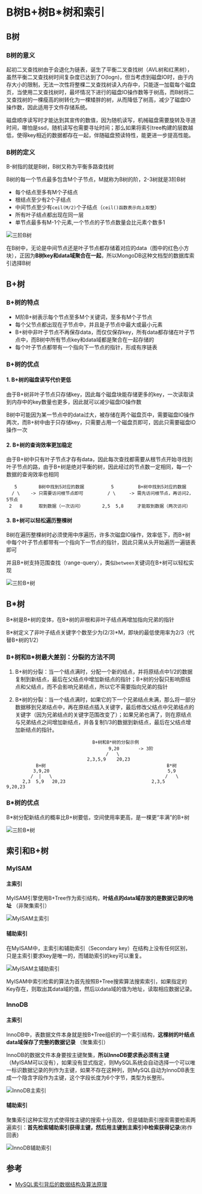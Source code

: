 # B树B+树B*树和索引

## B树

### B树的意义

起初二叉查找树由于会退化为链表，诞生了平衡二叉查找树（AVL树和红黑树），虽然平衡二叉查找树时间复杂度已达到了O(logn)，但当考虑到磁盘IO时，由于内存大小的限制，无法一次性将整棵二叉查找树读入内存中，只能逐一加载每个磁盘页，当使用二叉查找树时，最坏情况下进行的磁盘IO操作数等于树高，而B树将二叉查找树的一棵瘦高的树转化为一棵矮胖的树，从而降低了树高，减少了磁盘IO操作数，因此适用于文件存储系统。

磁盘顺序读写时才能达到其宣传的数值，因为随机读写，机械磁盘需要旋转及寻道时间，哪怕是ssd，随机读写也需要寻址时间；那么如果将索引tree构建的层数越低，使得key相近的数据都存在一起，伴随磁盘预读特性，能更进一步提高性能。

### B树的定义

B-树指的就是B树，B树又称为平衡多路查找树

B树的每一个节点最多包含M个子节点，M就称为B树的阶，2-3树就是3阶B树

- 每个结点至多有M个子结点
- 根结点至少有2个子结点
- 中间节点至少有`ceil(M/2)`个子结点（`ceil()函数表示向上取整`）
- 所有叶子结点都出现在同一层
- 单节点最多有M-1个元素,一个节点的子节点数量会比元素个数多1

![三阶B树](./pics/BTree.png)

在B树中，无论是中间节点还是叶子节点都存储着对应的data（图中的红色小方块），正因为**B树key和data域聚合在一起**，所以MongoDB这种文档型的数据库索引选择B树

## B+树

### B+树的特点

- M阶B+树表示每个节点至多M个关键词，至多有M个子节点
- 每个父节点都出现在子节点中，并且是子节点中最大或最小元素
- B+树中非叶子节点不再保存data，而仅仅保存key，所有data都存储在叶子节点中，而B树中所有节点key和data域都是聚合在一起存储的
- 每个叶子节点都带有一个指向下一节点的指针，形成有序链表

### B+树的优点

#### 1. B+树的磁盘读写代价更低

由于B+树非叶子节点只存储key，因此每个磁盘块能存储更多的key，一次读取读到内存中的key数量也更多，因此就可以减少磁盘IO操作数

B树中可能因为某一节点中的data过大，被存储在两个磁盘页中，需要磁盘IO操作两次，而B+树中由于只存储key，只需要占用一个磁盘页即可，因此只需要磁盘IO操作一次

#### 2. B+树的查询效率更加稳定

由于B+树中只有叶子节点才存有data，因此每次查找都需要从根节点开始寻找到叶子节点的路，由于B+树是绝对平衡的树，因此经过的节点数一定相同，每一个数据的查询效率也相同

```text
   5        B树中找到5对应的数据          5         B+树中找到5对应的数据
  / \    -> 只需要访问根节点即可         / \     -> 需先访问根节点，再访问2，5节点
 2   8      取到数据（一次访问）       2,5  5,8     才能取到数据（两次访问）
```

#### 3. B+树可以轻松遍历整棵树

B树在遍历整棵树时必须使用中序遍历，许多次磁盘IO操作，效率低下，而B+树中每个叶子节点都带有一个指向下一节点的指针，因此只需从头开始遍历一遍链表即可

并且B+树支持范围查找（range-query），类似`between`关键词在B+树可以轻松实现

![三阶B+树](./pics/B+Tree.png)

## B*树

B*树是B+树的变体，在B+树的非根和非叶子结点再增加指向兄弟的指针

B\*树定义了非叶子结点关键字个数至少为(2/3)\*M，即块的最低使用率为2/3（代替B+树的1/2）

### B+树和B*树最大差别：分裂的方法不同

1. B+树的分裂：当一个结点满时，分配一个新的结点，并将原结点中1/2的数据复制到新结点，最后在父结点中增加新结点的指针；B+树的分裂只影响原结点和父结点，而不会影响兄弟结点，所以它不需要指向兄弟的指针

2. B*树的分裂：当一个结点满时，如果它的下一个兄弟结点未满，那么将一部分数据移到兄弟结点中，再在原结点插入关键字，最后修改父结点中兄弟结点的关键字（因为兄弟结点的关键字范围改变了）；如果兄弟也满了，则在原结点与兄弟结点之间增加新结点，并各复制1/3的数据到新结点，最后在父结点增加新结点的指针。

```text
                                B+树和B*树的分裂示例
                                      9,20       -> 3阶
                                     /   \
                              2,3,5,9    20,23
           B+树                                             B*树
          3,9,20                                            5,9
         /  |   \                                          /   \
      2,3  5,9   20,23                                2,3,5     9,20,23
```

### B*树的优点

B*树分配新结点的概率比B+树要低，空间使用率更高，是一棵更“丰满”的B+树

![三阶B*树](./pics/BStarTree.png)

## 索引和B+树

### MyISAM

#### 主索引

MyISAM引擎使用B+Tree作为索引结构，**叶结点的data域存放的是数据记录的地址** （非聚集索引）

![MyISAM主索引](./pics/MyISAM1.png)

#### 辅助索引

在MyISAM中，主索引和辅助索引（Secondary key）在结构上没有任何区别，只是主索引要求key是唯一的，而辅助索引的key可以重复。

![MyISAM主辅助索引](./pics/MyISAM2.png)

MyISAM中索引检索的算法为首先按照B+Tree搜索算法搜索索引，如果指定的Key存在，则取出其data域的值，然后以data域的值为地址，读取相应数据记录。

### InnoDB

#### 主索引

InnoDB中，表数据文件本身就是按B+Tree组织的一个索引结构，**这棵树的叶结点data域保存了完整的数据记录** （聚集索引）

InnoDB的数据文件本身要按主键聚集，**所以InnoDB要求表必须有主键** （MyISAM可以没有），如果没有显式指定，则MySQL系统会自动选择一个可以唯一标识数据记录的列作为主键，如果不存在这种列，则MySQL自动为InnoDB表生成一个隐含字段作为主键，这个字段长度为6个字节，类型为长整形。

![InnoDB主索引](./pics/InnoDB1.png)

#### 辅助索引

聚集索引这种实现方式使得按主键的搜索十分高效，但是辅助索引搜索需要检索两遍索引：**首先检索辅助索引获得主键，然后用主键到主索引中检索获得记录**(称作回表)

![InnoDB辅助索引](./pics/InnoDB2.png)

## 参考

- [MySQL索引背后的数据结构及算法原理](http://blog.codinglabs.org/articles/theory-of-mysql-index.html)

